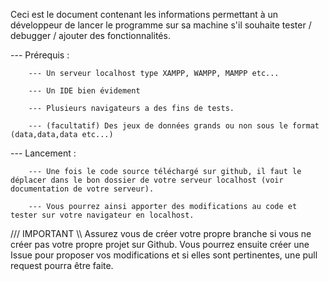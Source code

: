Ceci est le document contenant les informations permettant à un développeur de lancer le programme sur sa machine s'il souhaite tester / debugger / ajouter des fonctionnalités.


--- Prérequis : 

        --- Un serveur localhost type XAMPP, WAMPP, MAMPP etc...

        --- Un IDE bien évidement

        --- Plusieurs navigateurs a des fins de tests.

        --- (facultatif) Des jeux de données grands ou non sous le format (data,data,data etc...)



--- Lancement :

        --- Une fois le code source téléchargé sur github, il faut le déplacer dans le bon dossier de votre serveur localhost (voir documentation de votre serveur).

        --- Vous pourrez ainsi apporter des modifications au code et tester sur votre navigateur en localhost.


 /// IMPORTANT \\\  Assurez vous de créer votre propre branche si vous ne créer pas votre propre projet sur Github. Vous pourrez ensuite créer une Issue pour proposer vos modifications et si elles sont pertinentes, une pull request pourra être faite. 